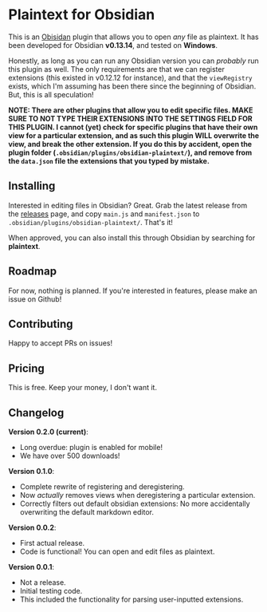 # Plaintext for Obsidian

This is an [Obisidan](https://obsidian.md) plugin that allows you to open _any_ file as plaintext. It has been developed for Obsidian **v0.13.14**, and tested on **Windows**.

Honestly, as long as you can run any Obsidian version you can _probably_ run this plugin as well. The only requirements are that we can register extensions (this existed in v0.12.12 for instance), and that the `viewRegistry` exists, which I'm assuming has been there since the beginning of Obsidian. But, this is all speculation!

**NOTE: There are other plugins that allow you to edit specific files. MAKE SURE TO NOT TYPE THEIR EXTENSIONS INTO THE SETTINGS FIELD FOR THIS PLUGIN. I cannot (yet) check for specific plugins that have their own view for a particular extension, and as such this plugin WILL overwrite the view, and break the other extension. If you do this by accident, open the plugin folder (`.obsidian/plugins/obsidian-plaintext/`), and remove from the `data.json` file the extensions that you typed by mistake.**

## Installing

Interested in editing files in Obsidian? Great. Grab the latest release from the [releases](#) page, and copy `main.js` and `manifest.json` to `.obsidian/plugins/obsidian-plaintext/`. That's it!

When approved, you can also install this through Obsidian by searching for **plaintext**.

## Roadmap

For now, nothing is planned. If you're interested in features, please make an issue on Github!

## Contributing

Happy to accept PRs on issues!

## Pricing

This is free. Keep your money, I don't want it.

## Changelog

**Version 0.2.0 (current)**:

- Long overdue: plugin is enabled for mobile!
- We have over 500 downloads!

**Version 0.1.0**:

- Complete rewrite of registering and deregistering.
- Now _actually_ removes views when deregistering a particular extension.
- Correctly filters out default obsidian extensions: No more accidentally overwriting the default markdown editor.

**Version 0.0.2**:

- First actual release.
- Code is functional! You can open and edit files as plaintext.

**Version 0.0.1**:

- Not a release.
- Initial testing code.
- This included the functionality for parsing user-inputted extensions.
